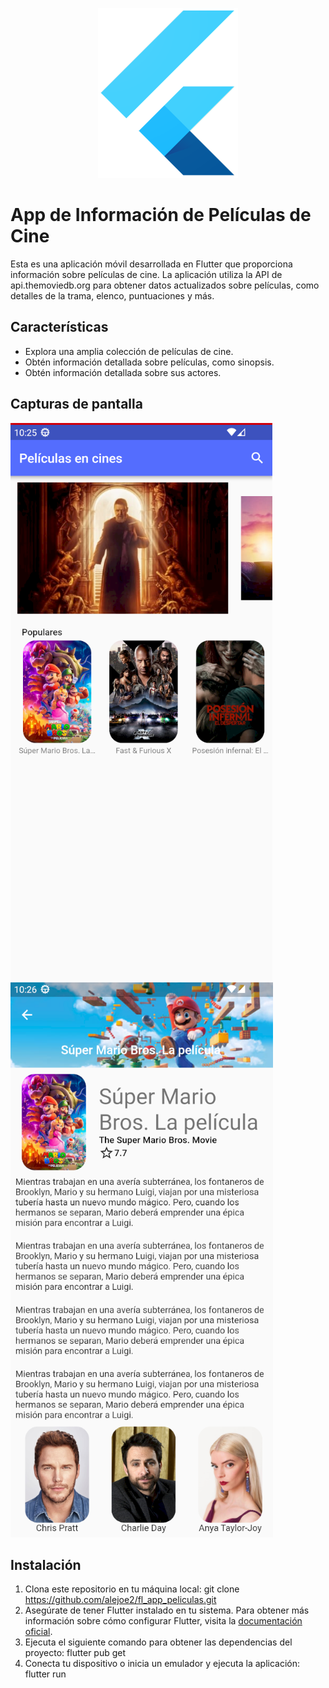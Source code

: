 <p align="center">
  <img src="/Screenshots/flutter-logo.png" alt="Flutter" />
</p>



# App de Información de Películas de Cine

Esta es una aplicación móvil desarrollada en Flutter que proporciona información sobre películas de cine. La aplicación utiliza la API de api.themoviedb.org para obtener datos actualizados sobre películas, como detalles de la trama, elenco, puntuaciones y más.

## Características

- Explora una amplia colección de películas de cine.
- Obtén información detallada sobre películas, como sinopsis.
- Obtén información detallada sobre sus actores.

## Capturas de pantalla
![Pantalla Principal](/Screenshots/Captura_de_pantalla_1.png)
![Pantalla Detalles](/Screenshots/Captura_de_pantalla_2.png)

## Instalación

1. Clona este repositorio en tu máquina local: git clone https://github.com/alejoe2/fl_app_peliculas.git
2. Asegúrate de tener Flutter instalado en tu sistema. Para obtener más información sobre cómo configurar Flutter, visita la [documentación oficial](https://flutter.dev/docs/get-started/install).
3. Ejecuta el siguiente comando para obtener las dependencias del proyecto: flutter pub get
4. Conecta tu dispositivo o inicia un emulador y ejecuta la aplicación: flutter run
